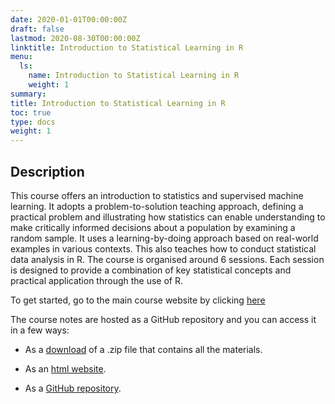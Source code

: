 ```yaml
---
date: 2020-01-01T00:00:00Z
draft: false
lastmod: 2020-08-30T00:00:00Z
linktitle: Introduction to Statistical Learning in R 
menu:
  ls:
    name: Introduction to Statistical Learning in R
    weight: 1
summary: 
title: Introduction to Statistical Learning in R
toc: true
type: docs
weight: 1
---
```


## Description

This course offers an introduction to statistics and supervised machine learning. It adopts a problem-to-solution teaching approach, defining a practical problem and illustrating how statistics can enable understanding to make critically informed decisions about a population by examining a random sample. It uses a learning-by-doing approach based on real-world examples in various contexts. This also teaches how to conduct statistical data analysis in R. The course is organised around 6 sessions. Each session is designed to provide a combination of key statistical concepts and practical application through the use of R.

To get started, go to the main course website by clicking [here](https://fcorowe.github.io/sl/)

The course notes are hosted as a GitHub repository and you can access it in a few ways:

* As a [download](https://github.com/fcorowe/sl/archive/master.zip) of a .zip file that contains all the materials.

* As an [html website](https://fcorowe.github.io/sl/).

* As a [GitHub repository](https://github.com/fcorowe/sl).